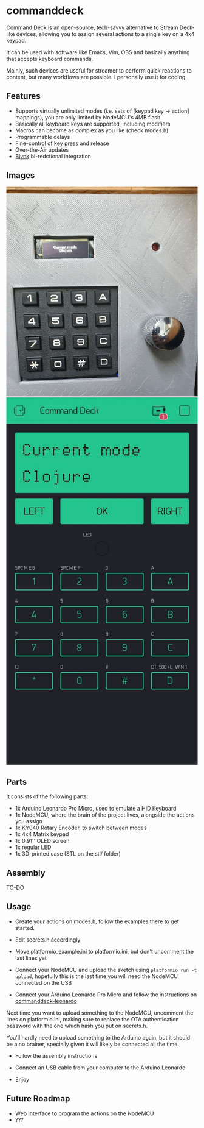 # commanddeck

Command Deck is an open-source, tech-savvy alternative to Stream Deck-like devices, allowing you to assign several actions to a single key on a 4x4 keypad.

It can be used with software like Emacs, Vim, OBS and basically anything that accepts keyboard commands.

Mainly, such devices are useful for streamer to perform quick reactions to content, but many workflows are possible. I personally use it for coding.

## Features

- Supports virtually unlimited modes (i.e. sets of [keypad key -> action] mappings), you are only limited by NodeMCU's 4MB flash
- Basically all keyboard keys are supported, including modifiers
- Macros can become as complex as you like (check modes.h)
- Programmable delays
- Fine-control of key press and release
- Over-the-Air updates
- [Blynk](https://blynk.io/) bi-redctional integration

## Images

![Picture](img/picture.jpg?raw=true "Picture")
![Blynk](img/blynk.jpg?raw=true "Blynk")

## Parts

It consists of the following parts:

- 1x Arduino Leonardo Pro Micro, used to emulate a HID Keyboard
- 1x NodeMCU, where the brain of the project lives, alongside the actions you assign
- 1x KY040 Rotary Encoder, to switch between modes
- 1x 4x4 Matrix keypad
- 1x 0.91'' OLED screen
- 1x regular LED
- 1x 3D-printed case (STL on the stl/ folder)

## Assembly

TO-DO

## Usage

- Create your actions on modes.h, follow the examples there to get started.

- Edit secrets.h accordingly

- Move platformio_example.ini to platformio.ini, but don't uncomment the last lines yet

- Connect your NodeMCU and upload the sketch using `platformio run -t upload`, hopefully this is the last time you will need the NodeMCU connected on the USB

- Connect your Arduino Leonardo Pro Micro and follow the instructions on [commanddeck-leonardo](https://github.com/kamushadenes/commanddeck_leonardo)

Next time you want to upload something to the NodeMCU, uncomment the lines on platformio.ini, making sure to replace the OTA authentication password with the one which hash you put on secrets.h.

You'll hardly need to upload something to the Arduino again, but it should be a no brainer, specially given it will likely be connected all the time.

- Follow the assembly instructions

- Connect an USB cable from your computer to the Arduino Leonardo

- Enjoy

## Future Roadmap
- Web Interface to program the actions on the NodeMCU
- ???

